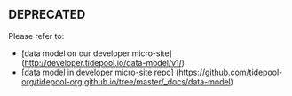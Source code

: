 ## DEPRECATED

Please refer to:
* [data model on our developer micro-site] (http://developer.tidepool.io/data-model/v1/) 
* [data model in developer micro-site repo]  (https://github.com/tidepool-org/tidepool-org.github.io/tree/master/_docs/data-model)


